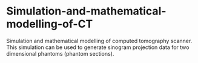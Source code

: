 # Simulation-and-mathematical-modelling-of-CT
Simulation and mathematical modelling of computed tomography scanner. This simulation can be used to generate sinogram projection data for two dimensional phantoms (phantom sections). 
